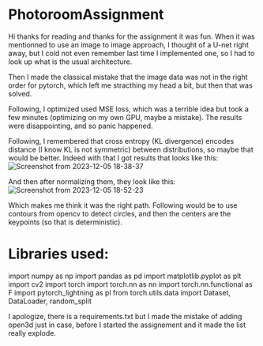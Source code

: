 # PhotoroomAssignment

Hi thanks for reading and thanks for the assignment it was fun. When it was mentionned to use an image to image approach, I thought of a U-net right away, but I cold not even remember last time I implemented one, so I had to look up what is the usual architecture. 

Then  I made the classical mistake that the image data was not in the right order for pytorch, which left me stracthing my head a bit, but then that was solved. 

Following, I optimized used MSE loss, which was a terrible idea but took a few minutes (optimizing on my own GPU, maybe a mistake). The results were disappointing, and so panic happened. 

Following, I remembered that cross entropy (KL divergence) encodes distance (I know KL is not symmetric) between distributions, so maybe that would be better. Indeed with that I got results that looks like this:
![Screenshot from 2023-12-05 18-38-37](https://github.com/szat/PhotoroomAssignment/assets/5555551/37948acd-71ac-4d4b-8bd9-d152325994e5)

And then after normalizing them, they look like this:
![Screenshot from 2023-12-05 18-52-23](https://github.com/szat/PhotoroomAssignment/assets/5555551/cbda79d4-6f4e-48af-9460-784eae9731ad)

Which makes me think it was the right path. Following would be to use contours from opencv to detect circles, and then the centers are the keypoints (so that is deterministic). 

# Libraries used:

import numpy as np
import pandas as pd
import matplotlib.pyplot as plt
import cv2
import torch
import torch.nn as nn
import torch.nn.functional as F
import pytorch_lightning as pl
from torch.utils.data import Dataset, DataLoader, random_split

I apologize, there is a requirements.txt but I made the mistake of adding open3d just in case, before I started the assignement and it made the list really explode. 
